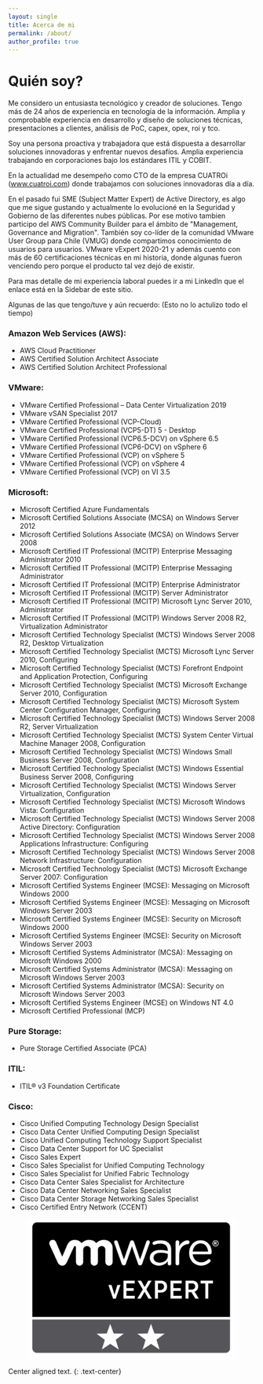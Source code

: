 ```yaml
---
layout: single
title: Acerca de mi
permalink: /about/
author_profile: true
---
```


# Quién soy?

Me considero un entusiasta tecnológico y creador de soluciones. Tengo más de 24 años de experiencia en tecnología de la información. Amplia y comprobable experiencia en desarrollo y diseño de soluciones técnicas, presentaciones a clientes, análisis de PoC, capex, opex, roi y tco. 

Soy una persona proactiva y trabajadora que está dispuesta a desarrollar soluciones innovadoras y enfrentar nuevos desafíos. Amplia experiencia trabajando en corporaciones bajo los estándares ITIL y COBIT.

En la actualidad me desempeño como CTO de la empresa CUATROi (www.cuatroi.com) donde trabajamos con soluciones innovadoras día a día.

En el pasado fui SME (Subject Matter Expert) de Active Directory, es algo que me sigue gustando y actualmente lo evolucioné en la Seguridad y Gobierno de las diferentes nubes públicas. Por ese motivo tambien participo del AWS Community Builder para el ámbito de "Management, Governance and Migration".
También soy co-líder de la comunidad VMware User Group para Chile (VMUG) donde compartimos conocimiento de usuarios para usuarios.
VMware vExpert 2020-21 y además cuento con más de 60 certificaciones técnicas en mi historia, donde algunas fueron venciendo pero porque el producto tal vez dejó de existir.

Para mas detalle de mi experiencia laboral puedes ir a mi LinkedIn que el enlace está en la Sidebar de este sitio.

Algunas de las que tengo/tuve y aún recuerdo: (Esto no lo actulizo todo el tiempo)

### Amazon Web Services (AWS):
- AWS Cloud Practitioner
- AWS Certified Solution Architect Associate
- AWS Certified Solution Architect Professional

### VMware:
- VMware Certified Professional – Data Center Virtualization 2019
- VMware vSAN Specialist 2017
- VMware Certified Professional (VCP-Cloud)
- VMware Certified Professional (VCP5-DT) 5 - Desktop 
- VMware Certified Professional (VCP6.5-DCV) on vSphere 6.5
- VMware Certified Professional (VCP6-DCV) on vSphere 6
- VMware Certified Professional (VCP) on vSphere 5 
- VMware Certified Professional (VCP) on vSphere 4 
- VMware Certified Professional (VCP) on VI 3.5 

### Microsoft:
- Microsoft Certified Azure Fundamentals 
- Microsoft Certified Solutions Associate (MCSA) on Windows Server 2012 
- Microsoft Certified Solutions Associate (MCSA) on Windows Server 2008 
- Microsoft Certified IT Professional (MCITP) Enterprise Messaging Administrator 2010 
- Microsoft Certified IT Professional (MCITP) Enterprise Messaging Administrator 
- Microsoft Certified IT Professional (MCITP) Enterprise Administrator
- Microsoft Certified IT Professional (MCITP) Server Administrator 
- Microsoft Certified IT Professional (MCITP) Microsoft Lync Server 2010, Administrator 
- Microsoft Certified IT Professional (MCITP) Windows Server 2008 R2, Virtualization Administrator 
- Microsoft Certified Technology Specialist (MCTS) Windows Server 2008 R2, Desktop Virtualization 
- Microsoft Certified Technology Specialist (MCTS) Microsoft Lync Server 2010, Configuring 
- Microsoft Certified Technology Specialist (MCTS) Forefront Endpoint and Application Protection, Configuring
- Microsoft Certified Technology Specialist (MCTS) Microsoft Exchange Server 2010, Configuration
- Microsoft Certified Technology Specialist (MCTS) Microsoft System Center Configuration Manager, Configuring 
- Microsoft Certified Technology Specialist (MCTS) Windows Server 2008 R2, Server Virtualization
- Microsoft Certified Technology Specialist (MCTS) System Center Virtual Machine Manager 2008, Configuration
- Microsoft Certified Technology Specialist (MCTS) Windows Small Business Server 2008, Configuration 
- Microsoft Certified Technology Specialist (MCTS) Windows Essential Business Server 2008, Configuring 
- Microsoft Certified Technology Specialist (MCTS) Windows Server Virtualization, Configuration 
- Microsoft Certified Technology Specialist (MCTS) Microsoft Windows Vista: Configuration 
- Microsoft Certified Technology Specialist (MCTS) Windows Server 2008 Active Directory: Configuration 
- Microsoft Certified Technology Specialist (MCTS) Windows Server 2008 Applications Infrastructure: Configuring 
- Microsoft Certified Technology Specialist (MCTS) Windows Server 2008 Network Infrastructure: Configuration 
- Microsoft Certified Technology Specialist (MCTS) Microsoft Exchange Server 2007: Configuration 
- Microsoft Certified Systems Engineer (MCSE): Messaging on Microsoft Windows 2000 
- Microsoft Certified Systems Engineer (MCSE): Messaging on Microsoft Windows Server 2003 
- Microsoft Certified Systems Engineer (MCSE): Security on Microsoft Windows 2000 
- Microsoft Certified Systems Engineer (MCSE): Security on Microsoft Windows Server 2003 
- Microsoft Certified Systems Administrator (MCSA): Messaging on Microsoft Windows 2000 
- Microsoft Certified Systems Administrator (MCSA): Messaging on Microsoft Windows Server 2003 
- Microsoft Certified Systems Administrator (MCSA): Security on Microsoft Windows Server 2003 
- Microsoft Certified Systems Engineer (MCSE) on Windows NT 4.0
- Microsoft Certified Professional (MCP) 

### Pure Storage:
- Pure Storage Certified Associate (PCA)

### ITIL:
- ITIL® v3 Foundation Certificate

### Cisco:
- Cisco Unified Computing Technology Design Specialist 
- Cisco Data Center Unified Computing Design Specialist 
- Cisco Unified Computing Technology Support Specialist 
- Cisco Data Center Support for UC Specialist 
- Cisco Sales Expert 
- Cisco Sales Specialist for Unified Computing Technology 
- Cisco Sales Specialist for Unified Fabric Technology 
- Cisco Data Center Sales Specialist for Architecture 
- Cisco Data Center Networking Sales Specialist 
- Cisco Data Center Storage Networking Sales Specialist 
- Cisco Certified Entry Network (CCENT)



<figure>
  <img src="/assets/images/stars.png" alt="vExpert Logo">
</figure>

Center aligned text.
{: .text-center}

